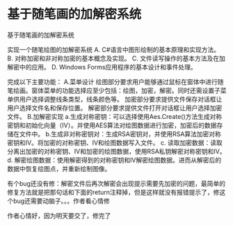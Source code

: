 # 基于随笔画的加解密系统
基于随笔画的加解密系统


实现一个随笔绘图的加解密系统 
A. C#语言中图形绘制的基本原理和实现方法。
B. 对称加密和非对称加密的基本概念及实现。
C. 文件读写操作的基本方法及在加解密中的应用。
D. Windows Forms应用程序的基本设计和事件处理。

完成以下主要功能：
A.菜单设计
绘图部分要求用户能够通过鼠标在窗体中进行随笔绘画。窗体菜单的功能选择应至少包括：绘图，加密，解密。同时还需设置子菜单供用户选择调整线条类型，线条颜色等。
加密部分要求提供文件保存对话框让用户选择文件名和保存位置。
解密部分要求提供文件打开对话框让用户选择加密文件。
B.加解密实现
a.生成对称密钥：可以选择使用Aes.Create()方法生成对称密钥和初始化向量（IV）。并使用AES算法对绘图数据进行加密，加密后的数据存储在文件中。
b.生成非对称密钥对：生成RSA密钥对，并使用RSA算法加密对称密钥和IV。将加密的对称密钥、IV和绘图数据写入文件。
c. 读取加密数据：读取分离出加密的对称密钥、IV和加密的绘图数据，使用RSA私钥解密对称密钥和IV。
d. 解密绘图数据：使用解密得到的对称密钥和IV解密绘图数据。进而从解密后的数据中恢复绘图点，并重新绘制图像。

有个bug还没有修：解密文件后再次解密会出现提示需要先加密的问题，最简单的修复方法就是把那句话和下面的return注释掉，但是这样就没有报错提示了，修这个bug还需要动脑子。。。作者看心情修

作者心情好，因为明天要交了，修完了